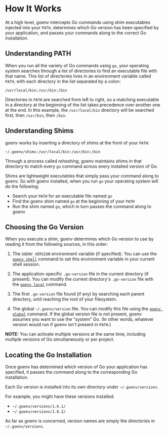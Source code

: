 # How It Works

At a high level, goenv intercepts Go commands using shim
executables injected into your `PATH`, determines which Go version
has been specified by your application, and passes your commands along
to the correct Go installation.

## Understanding PATH

When you run all the variety of Go commands using  `go`, your operating system
searches through a list of directories to find an executable file with
that name. This list of directories lives in an environment variable
called `PATH`, with each directory in the list separated by a colon:

    /usr/local/bin:/usr/bin:/bin

Directories in `PATH` are searched from left to right, so a matching
executable in a directory at the beginning of the list takes
precedence over another one at the end. In this example, the
`/usr/local/bin` directory will be searched first, then `/usr/bin`,
then `/bin`.

## Understanding Shims

goenv works by inserting a directory of _shims_ at the front of your
`PATH`:

    ~/.goenv/shims:/usr/local/bin:/usr/bin:/bin

Through a process called _rehashing_, goenv maintains shims in that
directory to match every `go` command across every installed version
of Go.

Shims are lightweight executables that simply pass your command along
to goenv. So with goenv installed, when you run `go` your
operating system will do the following:

* Search your `PATH` for an executable file named `go`
* Find the goenv shim named `go` at the beginning of your `PATH`
* Run the shim named `go`, which in turn passes the command along to
  goenv

## Choosing the Go Version

When you execute a shim, goenv determines which Go version to use by
reading it from the following sources, in this order:

1. The `GOENV_VERSION` environment variable (if specified). You can use
   the [`goenv shell`](https://github.com/syndbg/goenv/blob/master/COMMANDS.md#goenv-shell) command to set this environment
   variable in your current shell session.

2. The application-specific `.go-version` file in the current
   directory (if present). You can modify the current directory's
   `.go-version` file with the [`goenv local`](https://github.com/syndbg/goenv/blob/master/COMMANDS.md#goenv-local)
   command.

3. The first `.go-version` file found (if any) by searching each parent
   directory, until reaching the root of your filesystem.

4. The global `~/.goenv/version` file. You can modify this file using
   the [`goenv global`](https://github.com/syndbg/goenv/blob/master/COMMANDS.md#goenv-global) command. If the global version
   file is not present, goenv assumes you want to use the "system"
   Go. (In other words, whatever version would run if goenv isn't present in
   `PATH`.)

**NOTE:** You can activate multiple versions at the same time, including multiple
versions of Go simultaneously or per project.

## Locating the Go Installation

Once goenv has determined which version of Go your application has
specified, it passes the command along to the corresponding Go
installation.

Each Go version is installed into its own directory under
`~/.goenv/versions`.

For example, you might have these versions installed:

* `~/.goenv/versions/1.6.1/`
* `~/.goenv/versions/1.6.2/`

As far as goenv is concerned, version names are simply the directories in
`~/.goenv/versions`.

